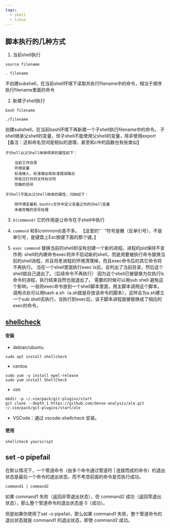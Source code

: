 ```yaml
---
tags:
  - shell
  - linux
---
```


## 脚本执行的几种方式 

1. 当前shell执行

```shell
source filename

. filename
```


不创建subshell，在当前shell环境下读取并执行filename中的命令，相当于顺序执行filename里面的命令

2. 新建子shell执行
   
```shell
bash filename

./filename
```

创建subshell，在当前bash环境下再新建一个子shell执行filename中的命令。
子shell继承父shell的变量，但子shell不能使用父shell的变量，除非使用export
【备注：这和命名空间是相似的道理，甚至和c中的函数也有些类似】

    子Shell从父Shell继承得来的属性如下：

        当前工作目录
        环境变量
        标准输入、标准输出和标准错误输出
        所有已打开的文件标识符
        忽略的信号

    子Shell不能从父Shell继承的属性，归纳如下：

        除环境变量和.bashrc文件中定义变量之外的Shell变量
        未被忽略的信号处理

3. `$(commond)`
它的作用是让命令在子shell中执行

4. `commond`
和$(commond)差不多。
【这里的“ ` ”符号是撇（反单引号），不是单引号，是键盘上Esc按键下面的那个键。】

5. `exec commond`
替换当前的shell却没有创建一个新的进程。进程的pid保持不变
作用:
shell的内建命令exec将并不启动新的shell，而是用要被执行命令替换当前的shell进程，并且将老进程的环境清理掉，而且exec命令后的其它命令将不再执行。
当在一个shell里面执行exec ls后，会列出了当前目录，然后这个shell就自己退出了。（后续命令不再执行）
因为这个shell已被替换为仅执行ls命令的进程，执行结束自然也就退出了。
需要的时候可以用sub shell 避免这个影响，一般将exec命令放到一个shell脚本里面，用主脚本调用这个脚本，调用点处可以用bash a.sh（a.sh就是存放该命令的脚本），这样会为a.sh建立一个sub shell去执行，当执行到exec后，该子脚本进程就被替换成了相应的exec的命令。

## [shellcheck](https://github.com/koalaman/shellcheck)

#### 安装

- debian/ubuntu

```shell
sudo apt install shellcheck
```

- centos

```shell
sudo yum -y install epel-release
sudo yum install ShellCheck
```

- vim

```shell
mkdir -p ~/.vim/pack/git-plugins/start
git clone --depth 1 https://github.com/dense-analysis/ale.git ~/.vim/pack/git-plugins/start/ale
```

- VSCode：通过 vscode-shellcheck 安装。

#### 使用

```shell
shellcheck yourscript
```

## set -o pipefail

在默认情况下，一个管道命令（由多个命令通过管道符 | 连接而成的命令）的退出状态是最后一个命令的退出状态，而不考虑前面的命令是否执行成功。

```shell
command1 | command2
```

如果 command1 失败（返回非零退出状态），但 command2 成功（返回零退出状态），那么整个管道命令的退出状态是 0（成功）。

但是如果你使用了set -o pipefail，那么如果 command1 失败，整个管道命令的退出状态就是 command1 的退出状态，即使 command2 成功。

